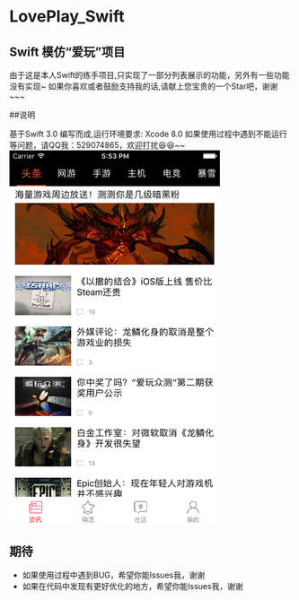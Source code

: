 # LovePlay_Swift

## Swift 模仿“爱玩”项目

由于这是本人Swift的练手项目,只实现了一部分列表展示的功能，另外有一些功能没有实现~
如果你喜欢或者鼓励支持我的话,请献上您宝贵的一个Star吧，谢谢~~~

##说明

基于Swift 3.0 编写而成,运行环境要求: Xcode 8.0
如果使用过程中遇到不能运行等问题，请QQ我：529074865，欢迎打扰😆😆~~
 ![image](https://github.com/XVZHIQUAN/LovePlay_Swift/blob/master/Simulator%20Screen%20Shot%202017%E5%B9%B41%E6%9C%8811%E6%97%A5%20%E4%B8%8B%E5%8D%885.53.53.png)


## 期待
* 如果使用过程中遇到BUG，希望你能Issues我，谢谢
* 如果在代码中发现有更好优化的地方，希望你能Issues我，谢谢
